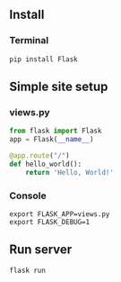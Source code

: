 ## Install
### Terminal
```
pip install Flask
```

## Simple site setup
### views.py
```python
from flask import Flask
app = Flask(__name__)

@app.route("/")
def hello_world():
    return 'Hello, World!'
```

### Console
```
export FLASK_APP=views.py
export FLASK_DEBUG=1
```

## Run server
```
flask run
```

